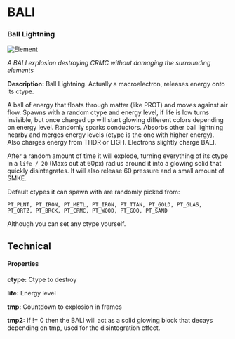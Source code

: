# BALI
### Ball Lightning

![Element](https://i.imgur.com/SkvjNzT.gif)

*A BALI explosion destroying CRMC without damaging the surrounding elements*

**Description:**  Ball Lightning. Actually a macroelectron, releases energy onto its ctype.

A ball of energy that floats through matter (like PROT) and moves against air flow. Spawns with a random ctype and energy level, if life is low turns invisible, but once charged up will start glowing different colors depending on energy level. Randomly sparks conductors. Absorbs other ball lightning nearby and merges energy levels (ctype is the one with higher energy). Also charges energy from THDR or LIGH. Electrons slightly charge BALI.

After a random amount of time it will explode, turning everything of its ctype in a `life / 20` (Maxs out at 60px) radius around it into a glowing solid that quickly disintegrates. It will also release 60 pressure and a small amount of SMKE. 

Default ctypes it can spawn with are randomly picked from:
```
PT_PLNT, PT_IRON, PT_METL, PT_IRON, PT_TTAN, PT_GOLD, PT_GLAS, PT_QRTZ, PT_BRCK, PT_CRMC, PT_WOOD, PT_GOO, PT_SAND
```

Although you can set any ctype yourself.

## Technical
#### Properties
**ctype:** Ctype to destroy

**life:** Energy level

**tmp:** Countdown to explosion in frames

**tmp2:** If != 0 then the BALI will act as a solid glowing block that decays depending on tmp, used for the disintegration effect.